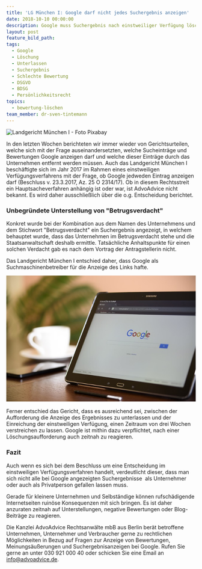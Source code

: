 ```yaml
---
title: 'LG München I: Google darf nicht jedes Suchergebnis anzeigen'
date: 2018-10-10 00:00:00
description: Google muss Suchergebnis nach einstweiliger Verfügung löschen
layout: post
feature_bild_path:
tags:
  - Google
  - Löschung
  - Unterlassen
  - Suchergebnis
  - Schlechte Bewertung
  - DSGVO
  - BDSG
  - Persönlichkeitsrecht
topics:
  - bewertung-löschen
team_member: dr-sven-tintemann
---
```


![Landgericht München I - Foto Pixabay](/uploads/lg-münchen-i-1.jpg "Landgericht München I verurteilt Google")

In den letzten Wochen berichteten wir immer wieder von Gerichtsurteilen, welche sich mit der Frage auseinandersetzten, welche Sucheintr&auml;ge und Bewertungen Google anzeigen darf und welche dieser Eintr&auml;ge durch das Unternehmen entfernt werden m&uuml;ssen. Auch das Landgericht M&uuml;nchen I besch&auml;ftigte sich im Jahr 2017 im Rahmen eines einstweiligen Verf&uuml;gungsverfahrens mit der Frage, ob Google jedweden Eintrag anzeigen darf (Beschluss v. 23.3.2017, Az. 25 O 2314/17). Ob in diesem Rechtsstreit ein Hauptsacheverfahren anh&auml;ngig ist oder war, ist AdvoAdvice nicht bekannt. Es wird daher ausschlie&szlig;lich &uuml;ber die o.g. Entscheidung berichtet.

### Unbegr&uuml;ndete Unterstellung von "Betrugsverdacht"

Konkret wurde bei der Kombination aus dem Namen des Unternehmens und dem Stichwort "Betrugsverdacht" ein Suchergebnis angezeigt, in welchem behauptet wurde, dass das Unternehmen im Betrugsverdacht stehe und die Staatsanwaltschaft deshalb ermittle. Tats&auml;chliche Anhaltspunkte f&uuml;r einen solchen Verdacht gab es nach dem Vortrag der Antragstellerin nicht.

Das Landgericht M&uuml;nchen I entschied daher, dass Google als Suchmaschinenbetreiber f&uuml;r die Anzeige des Links hafte.

![Google Suche - Foto Pixabay](/uploads/internet-search-engine-1433323-640.jpg "Nicht jedes Suchergebnis ist rechtmäßig")

Ferner entschied das Gericht, dass es ausreichend sei, zwischen der Aufforderung die Anzeige des Ergebnisses zu unterlassen und der Einreichung der einstweiligen Verf&uuml;gung, einen Zeitraum von drei Wochen verstreichen zu lassen. Google ist mithin dazu verpflichtet, nach einer L&ouml;schungsaufforderung auch zeitnah zu reagieren.

### Fazit

Auch wenn es sich bei dem Beschluss um eine Entscheidung im einstweiligen Verf&uuml;gungsverfahren handelt, verdeutlicht dieser, dass man sich nicht alle bei Google angezeigten Suchergebnisse&nbsp; als Unternehmer oder auch als Privatperson gefallen lassen muss.

Gerade f&uuml;r kleinere Unternehmen und Selbst&auml;ndige k&ouml;nnen rufsch&auml;digende Internetseiten ruin&ouml;se Konsequenzen mit sich bringen. Es ist daher anzuraten zeitnah auf Unterstellungen, negative Bewertungen oder Blog-Beitr&auml;ge zu reagieren.

Die Kanzlei AdvoAdvice Rechtsanw&auml;lte mbB aus Berlin ber&auml;t betroffene Unternehmen, Unternehmer und Verbraucher gerne zu rechtlichen M&ouml;glichkeiten in Bezug auf Fragen zur Anzeige von Bewertungen, Meinungs&auml;u&szlig;erungen und Suchergebnisanzeigen bei Google. Rufen Sie gerne an unter 030 921 000 40 oder schicken Sie eine Email an info@advoadvice.de.